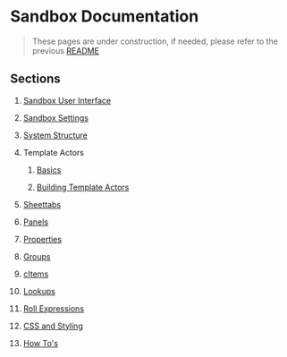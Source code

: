 # Sandbox Documentation

> These pages are under construction, if needed, please refer to the previous [README](readme_previous.md)

## Sections

1. [Sandbox User Interface](sandbox_user_interface.md)

2. [Sandbox Settings](sandbox_settings.md)

3. [System Structure](system_structure.md)

4. Template Actors

   1. [Basics](template_actors.md)

   2. [Building Template Actors](template_actors_building.md)

5. [Sheettabs](sheettabs.md)

6. [Panels](panels.md)

7. [Properties](properties.md)

8. [Groups](groups.md)

9. [cItems](citems.md)

10. [Lookups](lookups.md)

11. [Roll Expressions](roll_expressions.md)

12. [CSS and Styling](css_and_styling.md)

13. [How To's](how_tos.md)

    

